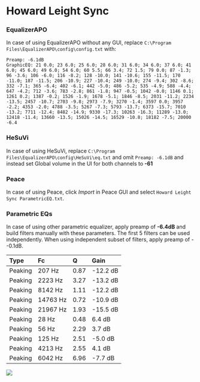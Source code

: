 # Howard Leight Sync

### EqualizerAPO
In case of using EqualizerAPO without any GUI, replace `C:\Program Files\EqualizerAPO\config\config.txt`
with:
```
Preamp: -6.1dB
GraphicEQ: 21 0.0; 23 6.0; 25 6.0; 28 6.0; 31 6.0; 34 6.0; 37 6.0; 41 6.0; 45 6.0; 49 6.0; 54 6.0; 60 5.5; 66 3.4; 72 1.5; 79 0.0; 87 -1.3; 96 -3.6; 106 -6.0; 116 -8.2; 128 -10.0; 141 -10.6; 155 -11.5; 170 -11.0; 187 -11.5; 206 -10.9; 227 -10.4; 249 -10.0; 274 -9.4; 302 -8.6; 332 -7.1; 365 -6.4; 402 -6.1; 442 -5.0; 486 -5.2; 535 -4.9; 588 -4.4; 647 -4.2; 712 -3.6; 783 -2.8; 861 -1.8; 947 -0.5; 1042 -0.0; 1146 0.1; 1261 0.2; 1387 -0.2; 1526 -1.9; 1678 -5.1; 1846 -8.5; 2031 -11.2; 2234 -13.5; 2457 -10.7; 2703 -9.8; 2973 -7.9; 3270 -1.4; 3597 0.0; 3957 -2.2; 4353 -2.0; 4788 -3.5; 5267 -7.3; 5793 -13.7; 6373 -15.7; 7010 -13.2; 7711 -12.4; 8482 -14.9; 9330 -17.3; 10263 -16.3; 11289 -13.0; 12418 -11.4; 13660 -13.5; 15026 -14.5; 16529 -10.8; 18182 -7.5; 20000 -6.4
```

### HeSuVi
In case of using HeSuVi, replace `C:\Program Files\EqualizerAPO\config\HeSuVi\eq.txt` and omit `Preamp:
-6.1dB` and instead set Global volume in the UI for both channels to **-61**

### Peace
In case of using Peace, click *Import* in Peace GUI and select `Howard Leight Sync ParametricEQ.txt`.

### Parametric EQs
In case of using other parametric equalizer, apply preamp of **-6.4dB** and build filters manually
with these parameters. The first 5 filters can be used independently.
When using independent subset of filters, apply preamp of --0.1dB.

| Type    | Fc       |    Q | Gain     |
|:--------|:---------|:-----|:---------|
| Peaking | 207 Hz   | 0.87 | -12.2 dB |
| Peaking | 2223 Hz  | 3.27 | -13.2 dB |
| Peaking | 8142 Hz  | 1.11 | -12.2 dB |
| Peaking | 14763 Hz | 0.72 | -10.9 dB |
| Peaking | 21967 Hz | 1.93 | -15.5 dB |
| Peaking | 28 Hz    | 0.48 | 6.4 dB   |
| Peaking | 56 Hz    | 2.29 | 3.7 dB   |
| Peaking | 125 Hz   | 2.51 | -5.0 dB  |
| Peaking | 4213 Hz  | 2.55 | 4.1 dB   |
| Peaking | 6042 Hz  | 6.96 | -7.7 dB  |

![](https://raw.githubusercontent.com/jaakkopasanen/AutoEq/master/results/innerfidelity/sbaf-serious/Howard%20Leight%20Sync/Howard%20Leight%20Sync.png)